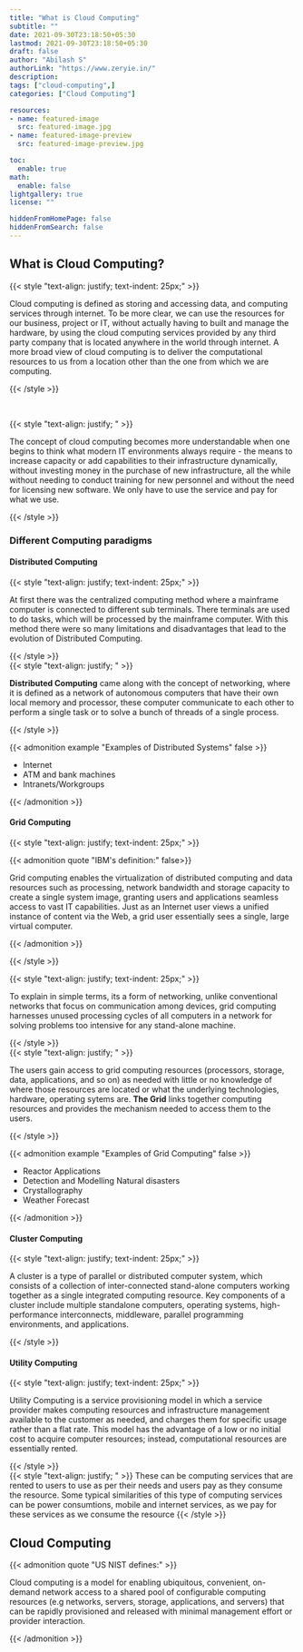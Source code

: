 ```yaml
---
title: "What is Cloud Computing"
subtitle: ""
date: 2021-09-30T23:18:50+05:30
lastmod: 2021-09-30T23:18:50+05:30
draft: false
author: "Abilash S"
authorLink: "https://www.zeryie.in/"
description:
tags: ["cloud-computing",] 
categories: ["Cloud Computing"]

resources:
- name: featured-image
  src: featured-image.jpg
- name: featured-image-preview
  src: featured-image-preview.jpg

toc:
  enable: true
math:
  enable: false
lightgallery: true
license: ""

hiddenFromHomePage: false
hiddenFromSearch: false
---
```


## What is Cloud Computing?
{{< style "text-align: justify; text-indent: 25px;" >}}

Cloud computing is defined as storing and accessing data, and computing services through internet. To be more clear, we can use the resources for our business, project or IT, without actually having to built and manage the hardware, by using the cloud computing services provided by any third party company that is located anywhere in the world through internet. A more broad view of cloud computing is to deliver the computational resources to us from a location other than the one from which we are computing. 

{{< /style >}}

<!-- more -->
<br>

{{< style "text-align: justify; " >}}

The concept of cloud computing becomes more understandable when one begins to think what modern IT environments always require - the means to increase capacity or add capabilities to their infrastructure dynamically, without investing money in the purchase of new infrastructure, all the while without needing to conduct training for new personnel and without the need for licensing new software. We only have to use the service and pay for what we use.

{{< /style >}}

### Different Computing paradigms

#### Distributed Computing

{{< style "text-align: justify; text-indent: 25px;" >}}

At first there was the centralized computing method where a mainframe computer is connected to different sub terminals. There terminals are used to do tasks, which will be processed by the mainframe computer. With this method there were so many limitations and disadvantages that lead to the evolution of Distributed Computing.

{{< /style >}}
<br>
{{< style "text-align: justify; " >}}

**Distributed Computing** came along with the concept of networking, where it is defined as a network of autonomous computers that have their own local memory and processor, these computer communicate to each other to perform a single task or to solve a bunch of threads of a single process. 

{{< /style >}}

{{< admonition example "Examples of Distributed Systems" false >}}

  - Internet
  - ATM and bank machines
  - Intranets/Workgroups

{{< /admonition >}}


#### Grid Computing
{{< style "text-align: justify; text-indent: 25px;" >}}

{{< admonition quote "IBM's definition:" false>}}

Grid computing enables the virtualization of distributed computing and data resources such as processing, network bandwidth and storage capacity to create a single system image, granting users and applications seamless access to vast IT capabilities. Just as an Internet user views a unified instance of content via the Web, a grid user essentially sees a single, large virtual computer.

{{< /admonition >}}

{{< /style >}}

{{< style "text-align: justify; text-indent: 25px;" >}}

To explain in simple terms, its a form of networking, unlike conventional networks that focus on communication among devices, grid computing harnesses unused processing cycles of all computers in a network for solving problems too intensive for any stand-alone machine.

{{< /style >}}
<br>
{{< style "text-align: justify; " >}}

The users gain access to grid computing resources (processors, storage, data, applications, and so on) as needed with little or no knowledge of where those resources are located or what the underlying technologies, hardware, operating sytems are. **The Grid** links together computing resources and provides the mechanism needed to access them to the users.

{{< /style >}}

{{< admonition example "Examples of Grid Computing" false >}}
- Reactor Applications
- Detection and Modelling Natural disasters
- Crystallography 
- Weather Forecast

{{< /admonition >}}


#### Cluster Computing

{{< style "text-align: justify; text-indent: 25px;" >}}

A cluster is a type of parallel or distributed computer system, which consists of a collection of inter-connected stand-alone computers working together as a single integrated computing resource. Key components of a cluster include multiple standalone computers, operating systems, high-performance interconnects, middleware, parallel programming environments, and applications.

{{< /style >}}

#### Utility Computing

{{< style "text-align: justify; text-indent: 25px;" >}}

Utility Computing is a service provisioning model in which a service provider makes computing resources and infrastructure management available to the customer as needed, and charges them for specific usage rather than a flat rate. This model has the advantage of a low or no initial cost to acquire computer resources; instead, computational resources are essentially rented. 

{{< /style >}}
<br>
{{< style "text-align: justify; " >}}
These can be computing services that are rented to users to use as per their needs and users pay as they consume the resource. Some typical similarities of this type of computing services can be power consumtions, mobile and internet services, as we pay for these services as we consume the resource
{{< /style >}}


## Cloud Computing

{{< admonition quote "US NIST defines:" >}}

Cloud computing is a model for enabling ubiquitous, convenient, on-demand network access to a shared pool of configurable computing resources (e.g networks, servers, storage, applications, and servers) that can be rapidly provisioned and released with minimal management effort or provider interaction.

{{< /admonition >}}

